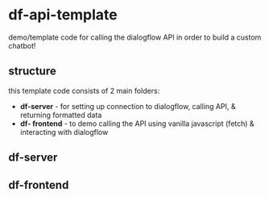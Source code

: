 # df-api-template
demo/template code for calling the dialogflow API in order to build a custom chatbot! 

## structure
this template code consists of 2 main folders:
* **df-server** - for setting up connection to dialogflow, calling API, & returning formatted data
* **df- frontend** - to demo calling the API using vanilla javascript (fetch) & interacting with dialogflow

## df-server

## df-frontend

